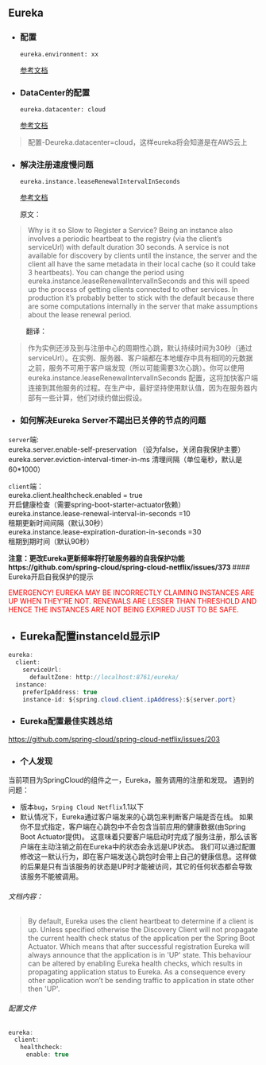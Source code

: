 ## Eureka
- ### 配置 
  `eureka.environment: xx`
  
  [参考文档](https://github.com/Netflix/eureka/wiki/Configuring-Eureka)
- ### DataCenter的配置
  `eureka.datacenter: cloud`
 
  [参考文档](https://github.com/Netflix/eureka/wiki/Configuring-Eureka)
 >配置-Deureka.datacenter=cloud，这样eureka将会知道是在AWS云上
  
- ### 解决注册速度慢问题
  `eureka.instance.leaseRenewalIntervalInSeconds`
  
  [参考文档](http://cloud.spring.io/spring-cloud-static/Camden.SR1/#_why_is_it_so_slow_to_register_a_service)
  
  原文：
>Why is it so Slow to Register a Service?
Being an instance also involves a periodic heartbeat to the registry (via the client’s serviceUrl) with default duration 30 seconds. A service is not available for discovery by clients until the instance, the server and the client all have the same metadata in their local cache (so it could take 3 heartbeats). You can change the period using eureka.instance.leaseRenewalIntervalInSeconds and this will speed up the process of getting clients connected to other services. In production it’s probably better to stick with the default because there are some computations internally in the server that make assumptions about the lease renewal period.

&nbsp;&nbsp;&nbsp;&nbsp;&nbsp;&nbsp;&nbsp;&nbsp;&nbsp;翻译：
 >作为实例还涉及到与注册中心的周期性心跳，默认持续时间为30秒（通过serviceUrl）。在实例、服务器、客户端都在本地缓存中具有相同的元数据之前，服务不可用于客户端发现（所以可能需要3次心跳）。你可以使用eureka.instance.leaseRenewalIntervalInSeconds 配置，这将加快客户端连接到其他服务的过程。在生产中，最好坚持使用默认值，因为在服务器内部有一些计算，他们对续约做出假设。

- ### 如何解决Eureka Server不踢出已关停的节点的问题
 
`server`端:
</br>eureka.server.enable-self-preservation			（设为false，关闭自我保护主要）
eureka.server.eviction-interval-timer-in-ms     清理间隔（单位毫秒，默认是60*1000）

`client`端：
</br>eureka.client.healthcheck.enabled = true
</br>开启健康检查（需要spring-boot-starter-actuator依赖）
</br>eureka.instance.lease-renewal-interval-in-seconds =10
</br>租期更新时间间隔（默认30秒）
</br>eureka.instance.lease-expiration-duration-in-seconds =30 
</br>租期到期时间（默认90秒）

<strong>
注意：更改Eureka更新频率将打破服务器的自我保护功能</br>
https://github.com/spring-cloud/spring-cloud-netflix/issues/373
</strong>
#### Eureka开启自我保护的提示
<p style='color:red'>EMERGENCY! EUREKA MAY BE INCORRECTLY CLAIMING INSTANCES ARE UP WHEN THEY'RE NOT. RENEWALS ARE LESSER THAN THRESHOLD AND HENCE THE INSTANCES ARE NOT BEING EXPIRED JUST TO BE SAFE. </p>

- ## Eureka配置instanceId显示IP
```java
eureka:
  client:
    serviceUrl:
      defaultZone: http://localhost:8761/eureka/
  instance:
    preferIpAddress: true
    instance-id: ${spring.cloud.client.ipAddress}:${server.port}
```

- ### Eureka配置最佳实践总结
https://github.com/spring-cloud/spring-cloud-netflix/issues/203

- ### 个人发现

当前项目为SpringCloud的组件之一，Eureka，服务调用的注册和发现。
遇到的问题：
- 版本`bug`，`Srping Cloud Netflix`1.1以下
- 默认情况下，Eureka通过客户端发来的心跳包来判断客户端是否在线。
如果你不显式指定，客户端在心跳包中不会包含当前应用的健康数据(由Spring Boot Actuator提供)。
这意味着只要客户端启动时完成了服务注册，那么该客户端在主动注销之前在Eureka中的状态会永远是UP状态。
我们可以通过配置修改这一默认行为，即在客户端发送心跳包时会带上自己的健康信息。这样做的后果是只有当该服务的状态是UP时才能被访问，其它的任何状态都会导致该服务不能被调用。

###### 文档内容：

> By default, Eureka uses the client heartbeat to determine if a client is up.
Unless specified otherwise the Discovery Client will not propagate the current health check status of the application
 per the Spring Boot Actuator.
 Which means that after successful registration Eureka will always announce that the application is in 'UP' state.
 This behaviour can be altered by enabling Eureka health checks, which results in propagating application status to Eureka.
 As a consequence every other application won’t be sending traffic to application in state other then 'UP'.

###### 配置文件
```java
eureka:
　client:
　　healthcheck:
　　　enable: true
```